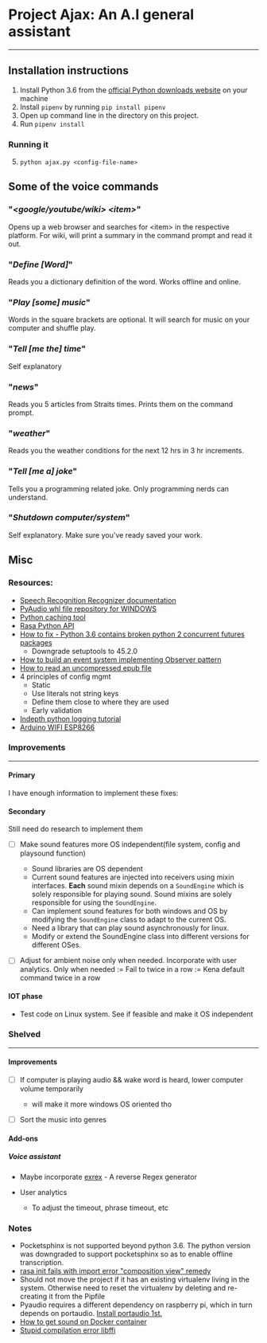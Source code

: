 # Project Ajax: An A.I general assistant
---

## Installation instructions
1. Install Python 3.6 from the [official Python downloads website](https://www.python.org/downloads/) on your machine
2. Install `pipenv` by running `pip install pipenv`
3. Open up command line in the directory on this project.
4. Run `pipenv install`

### Running it
5. `python ajax.py <config-file-name>`

## Some of the voice commands
### "*\<google/youtube/wiki\> \<item\>*"
Opens up a web browser and searches for \<item\> in the respective platform. For wiki, will print a summary in the command prompt and read it out.

### "*Define [Word]*"
Reads you a dictionary definition of the word. Works offline and online.

### "*Play [some] music*"
Words in the square brackets are optional. It will search for music on your computer and shuffle play.

### "*Tell [me the] time*"
Self explanatory

### "*news*"
Reads you 5 articles from Straits times. Prints them on the command prompt.

### "*weather*"
Reads you the weather conditions for the next 12 hrs in 3 hr increments.

### "*Tell [me a] joke*"
Tells you a programming related joke. Only programming nerds can understand.

### "*Shutdown computer/system*"
Self explanatory. Make sure you've ready saved your work.


## Misc
### Resources:
- [Speech Recognition Recognizer documentation](https://github.com/Uberi/speech_recognition/blob/master/reference/library-reference.rst)
- [PyAudio whl file repository for WINDOWS](https://www.lfd.uci.edu/~gohlke/pythonlibs/#pyaudio)
- [Python caching tool](https://towardsdatascience.com/how-to-speed-up-your-python-code-with-caching-c1ea979d0276)
- [Rasa Python API](http://35.196.60.7/docs/nlu/0.14.5/python/)
- [How to fix - Python 3.6 contains broken python 2 concurrent futures packages](https://stackoverflow.com/questions/54338270/syntax-error-after-installing-futures-package-in-my-virtualenv)
	- Downgrade setuptools to 45.2.0
- [How to build an event system implementing Observer pattern](https://dev.to/kuba_szw/build-your-own-event-system-in-python-5hk6)
- [How to read an uncompressed epub file](https://stackoverflow.com/questions/1388467/reading-epub-format)
- 4 principles of config mgmt
	- Static
	- Use literals not string keys
	- Define them close to where they are used
	- Early validation
- [Indepth python logging tutorial](https://coderzcolumn.com/tutorials/python/logging-simple-guide-to-log-events-in-python)
- [Arduino WIFI ESP8266](https://www.youtube.com/watch?v=Q6NBnPfPhWE)

### Improvements
---
#### Primary
I have enough information to implement these fixes:


#### Secondary
Still need do research to implement them
- [ ] Make sound features more OS independent(file system, config and playsound function)
	- Sound libraries are OS dependent
	- Current sound features are injected into receivers using mixin interfaces. **Each** sound mixin depends on a `SoundEngine` which is solely responsible for playing sound. Sound mixins are solely responsible for using the `SoundEngine`.
	- Can implement sound features for both windows and OS by modifying the `SoundEngine` class to adapt to the current OS.
	- Need a library that can play sound asynchronously for linux.
	- Modify or extend the SoundEngine class into different versions for different OSes.
- [ ] Adjust for ambient noise only when needed. Incorporate with user analytics. Only when needed := Fail to twice in a row := Kena default command twice in a row


#### IOT phase
- Test code on Linux system. See if feasible and make it OS independent


### Shelved
---
#### Improvements

- [ ] If computer is playing audio && wake word is heard, lower computer volume temporarily
	- will make it more windows OS oriented tho
- [ ] Sort the music into genres


#### Add-ons
##### Voice assistant
- Maybe incorporate [exrex](https://github.com/asciimoo/exrex) - A reverse Regex generator

- User analytics
	- To adjust the timeout, phrase timeout, etc


### Notes
- Pocketsphinx is not supported beyond python 3.6. The python version was downgraded to support pocketsphinx so as to enable offline transcription.
- [rasa init fails with import error "composition view" remedy](https://stackoverflow.com/questions/70506164/importerror-cannot-import-name-compositionview-from-sanic-views-when-i-trie)
- Should not move the project if it has an existing virtualenv living in the system. Otherwise need to reset the virtualenv by deleting and re-creating it from the Pipfile
- Pyaudio requires a different dependency on raspberry pi, which in turn depends on portaudio. [Install portaudio 1st.](https://raspberrypi.stackexchange.com/questions/75031/cannot-install-pyaudio)
- [How to get sound on Docker container](https://github.com/mviereck/x11docker/wiki/Container-sound:-ALSA-or-Pulseaudio)
- [Stupid compilation error libffi](https://pete.akeo.ie/2010/12/that-darn-libtoolize-acconfigmacrodirm4.html)

	
	